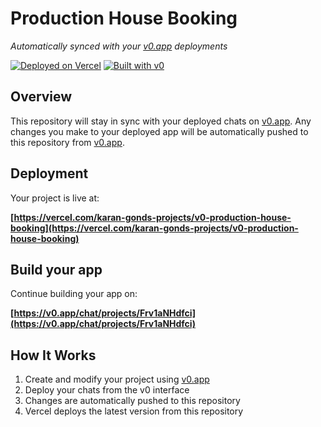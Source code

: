 # Production House Booking

*Automatically synced with your [v0.app](https://v0.app) deployments*

[![Deployed on Vercel](https://img.shields.io/badge/Deployed%20on-Vercel-black?style=for-the-badge&logo=vercel)](https://vercel.com/karan-gonds-projects/v0-production-house-booking)
[![Built with v0](https://img.shields.io/badge/Built%20with-v0.app-black?style=for-the-badge)](https://v0.app/chat/projects/Frv1aNHdfci)

## Overview

This repository will stay in sync with your deployed chats on [v0.app](https://v0.app).
Any changes you make to your deployed app will be automatically pushed to this repository from [v0.app](https://v0.app).

## Deployment

Your project is live at:

**[https://vercel.com/karan-gonds-projects/v0-production-house-booking](https://vercel.com/karan-gonds-projects/v0-production-house-booking)**

## Build your app

Continue building your app on:

**[https://v0.app/chat/projects/Frv1aNHdfci](https://v0.app/chat/projects/Frv1aNHdfci)**

## How It Works

1. Create and modify your project using [v0.app](https://v0.app)
2. Deploy your chats from the v0 interface
3. Changes are automatically pushed to this repository
4. Vercel deploys the latest version from this repository
